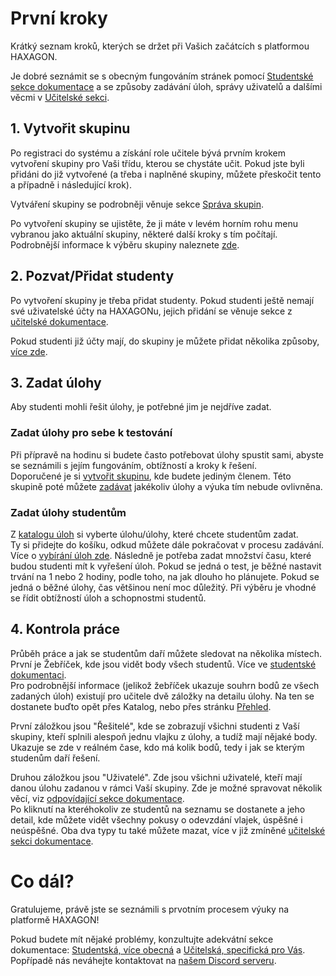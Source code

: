 # První kroky

Krátký seznam kroků, kterých se držet při Vašich začátcích s platformou HAXAGON.

Je dobré seznámit se s obecným fungováním stránek pomocí [Studentské sekce dokumentace](/students/) a se způsoby zadávání úloh, správy uživatelů a dalšími věcmi v [Učitelské sekci](/teachers/).

## 1. Vytvořit skupinu
Po registraci do systému a získání role učitele bývá prvním krokem vytvoření skupiny pro Vaši třídu, kterou se chystáte učit. Pokud jste byli přidáni do již vytvořené (a třeba i naplněné skupiny, můžete přeskočit tento a případně i následující krok).

Vytváření skupiny se podrobněji věnuje sekce [Správa skupin](/teachers/basics/#sprava-skupin).

Po vytvoření skupiny se ujistěte, že ji máte v levém horním rohu menu vybranou jako aktuální skupiny, některé další kroky s tím počítají. Podrobnější informace k výběru skupiny naleznete [zde](/students/basics/#zakladni-pouzivani-platformy-haxagon).

## 2. Pozvat/Přidat studenty
Po vytvoření skupiny je třeba přidat studenty. Pokud studenti ještě nemají své uživatelské účty na HAXAGONu, jejich přidání se věnuje sekce z [učitelské dokumentace](/teachers/basics/#zvani-uzivatelu-na-platformu-haxagon).

Pokud studenti již účty mají, do skupiny je můžete přidat několika způsoby, [více zde](/teachers/basics/#pridavani-uzivatelu-do-skupin).

## 3. Zadat úlohy
Aby studenti mohli řešit úlohy, je potřebné jim je nejdříve zadat.

### Zadat úlohy pro sebe k testování
Při přípravě na hodinu si budete často potřebovat úlohy spustit sami, abyste se seznámili s jejím fungováním, obtížností a kroky k řešení.  
Doporučené je si [vytvořit skupinu](/teachers/basics/#sprava-skupin), kde budete jediným členem. Této skupině poté můžete [zadávat](/teachers/basics/#zadavani-uloh) jakékoliv úlohy a výuka tím nebude ovlivněna.

### Zadat úlohy studentům
Z [katalogu úloh](/students/basics/#katalog) si vyberte úlohu/úlohy, které chcete studentům zadat.  
Ty si přidejte do košíku, odkud můžete dále pokračovat v procesu zadávání. Více o [vybírání úloh zde](/teachers/basics/#kosik).
Následně je potřeba zadat množství času, které budou studenti mít k vyřešení úloh. Pokud se jedná o test, je běžné nastavit trvání na 1 nebo 2 hodiny, podle toho, na jak dlouho ho plánujete. Pokud se jedná o běžné úlohy, čas většinou není moc důležitý. Při výběru je vhodné se řídit obtížností úloh a schopnostmi studentů.

## 4. Kontrola práce
Průběh práce a jak se studentům daří můžete sledovat na několika místech.  
První je Žebříček, kde jsou vidět body všech studentů. Více ve [studentské dokumentaci](/students/basics/#zebricky).  
Pro podrobnější informace (jelikož žebříček ukazuje souhrn bodů ze všech zadaných úloh) existují pro učitele dvě záložky na detailu úlohy. Na ten se dostanete buďto opět přes Katalog, nebo přes stránku [Přehled](/students/basics/#prehled).

První záložkou jsou "Řešitelé", kde se zobrazují všichni studenti z Vaší skupiny, kteří splnili alespoň jednu vlajku z úlohy, a tudíž mají nějaké body. Ukazuje se zde v reálném čase, kdo má kolik bodů, tedy i jak se kterým studenům daří řešení.

Druhou záložkou jsou "Uživatelé". Zde jsou všichni uživatelé, kteří mají danou úlohu zadanou v rámci Vaší skupiny. Zde je možné spravovat několik věcí, viz [odpovídající sekce dokumentace](/teachers/basics/#uzivatele).  
Po kliknutí na kteréhokoliv ze studentů na seznamu se dostanete a jeho detail, kde můžete vidět všechny pokusy o odevzdání vlajek, úspěšné i neúspěšné. Oba dva typy tu také můžete mazat, více v již zmíněné [učitelské sekci dokumentace](/teachers/basics/#resetovani-vlajek).

# Co dál?
Gratulujeme, právě jste se seznámili s prvotním procesem výuky na platformě HAXAGON!

Pokud budete mít nějaké problémy, konzultujte adekvátní sekce dokumentace: [Studentská, více obecná](/students/troubleshooting/) a [Učitelská, specifická pro Vás](/teachers/troubleshooting/).  
Popřípadě nás neváhejte kontaktovat na [našem Discord serveru](https://discord.gg/Z3bn4EyE3H).